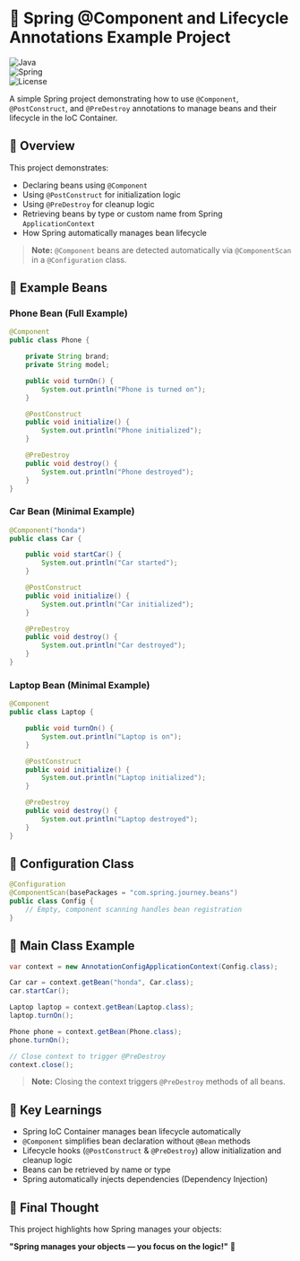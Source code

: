# 🌱 Spring @Component and Lifecycle Annotations Example Project

![Java](https://img.shields.io/badge/Java-17-blue)  
![Spring](https://img.shields.io/badge/Spring-7.0.0--M9-green)  
![License](https://img.shields.io/badge/License-MIT-yellow)

A simple Spring project demonstrating how to use `@Component`, `@PostConstruct`, and `@PreDestroy` annotations to manage beans and their lifecycle in the IoC Container.

## 📖 Overview

This project demonstrates:
- Declaring beans using `@Component`
- Using `@PostConstruct` for initialization logic
- Using `@PreDestroy` for cleanup logic
- Retrieving beans by type or custom name from Spring `ApplicationContext`
- How Spring automatically manages bean lifecycle

> **Note:** `@Component` beans are detected automatically via `@ComponentScan` in a `@Configuration` class.

## 🧩 Example Beans

### Phone Bean (Full Example)

```java
@Component
public class Phone {

    private String brand;
    private String model;

    public void turnOn() {
        System.out.println("Phone is turned on");
    }

    @PostConstruct
    public void initialize() {
        System.out.println("Phone initialized");
    }

    @PreDestroy
    public void destroy() {
        System.out.println("Phone destroyed");
    }
}
```

### Car Bean (Minimal Example)

```java
@Component("honda")
public class Car {

    public void startCar() {
        System.out.println("Car started");
    }

    @PostConstruct
    public void initialize() {
        System.out.println("Car initialized");
    }

    @PreDestroy
    public void destroy() {
        System.out.println("Car destroyed");
    }
}
```

### Laptop Bean (Minimal Example)

```java
@Component
public class Laptop {

    public void turnOn() {
        System.out.println("Laptop is on");
    }

    @PostConstruct
    public void initialize() {
        System.out.println("Laptop initialized");
    }

    @PreDestroy
    public void destroy() {
        System.out.println("Laptop destroyed");
    }
}
```

## 🧩 Configuration Class

```java
@Configuration
@ComponentScan(basePackages = "com.spring.journey.beans")
public class Config {
    // Empty, component scanning handles bean registration
}
```

## 🧩 Main Class Example

```java
var context = new AnnotationConfigApplicationContext(Config.class);

Car car = context.getBean("honda", Car.class);
car.startCar();

Laptop laptop = context.getBean(Laptop.class);
laptop.turnOn();

Phone phone = context.getBean(Phone.class);
phone.turnOn();

// Close context to trigger @PreDestroy
context.close();
```

> **Note:** Closing the context triggers `@PreDestroy` methods of all beans.

## 🎯 Key Learnings

- Spring IoC Container manages bean lifecycle automatically
- `@Component` simplifies bean declaration without `@Bean` methods
- Lifecycle hooks (`@PostConstruct` & `@PreDestroy`) allow initialization and cleanup logic
- Beans can be retrieved by name or type
- Spring automatically injects dependencies (Dependency Injection)

## 💬 Final Thought

This project highlights how Spring manages your objects:

**"Spring manages your objects — you focus on the logic!"** 🌱